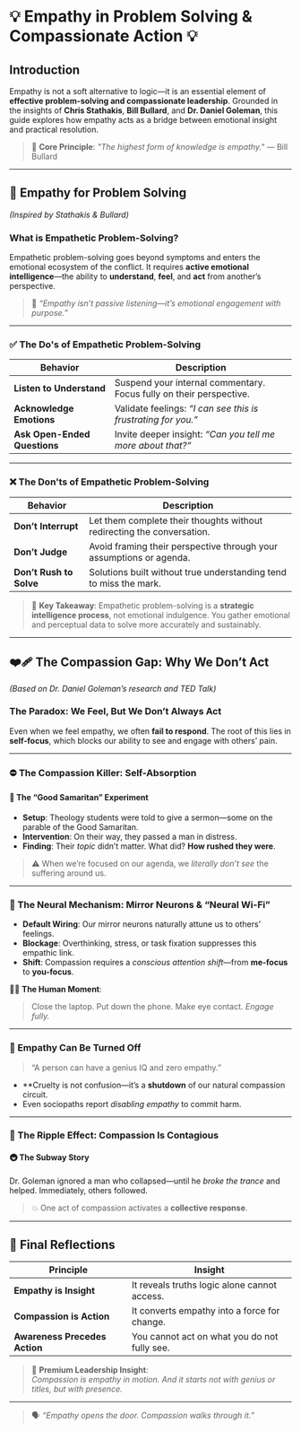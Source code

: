 # 💡 Empathy in Problem Solving & Compassionate Action 💡

## Introduction

Empathy is not a soft alternative to logic—it is an essential element of **effective problem-solving and compassionate leadership**. Grounded in the insights of **Chris Stathakis**, **Bill Bullard**, and **Dr. Daniel Goleman**, this guide explores how empathy acts as a bridge between emotional insight and practical resolution.

> 🔑 **Core Principle**: *"The highest form of knowledge is empathy."* — Bill Bullard

---

## 🧠 Empathy for Problem Solving  
*(Inspired by Stathakis & Bullard)*

### What is Empathetic Problem-Solving?

Empathetic problem-solving goes beyond symptoms and enters the emotional ecosystem of the conflict. It requires **active emotional intelligence**—the ability to **understand**, **feel**, and **act** from another’s perspective.

> 💬 *“Empathy isn’t passive listening—it’s emotional engagement with purpose.”*

---

### ✅ The Do's of Empathetic Problem-Solving

| Behavior | Description |
|---------|-------------|
| **Listen to Understand** | Suspend your internal commentary. Focus fully on their perspective. |
| **Acknowledge Emotions** | Validate feelings: *“I can see this is frustrating for you.”* |
| **Ask Open-Ended Questions** | Invite deeper insight: *“Can you tell me more about that?”* |

---

### ❌ The Don'ts of Empathetic Problem-Solving

| Behavior | Description |
|---------|-------------|
| **Don’t Interrupt** | Let them complete their thoughts without redirecting the conversation. |
| **Don’t Judge** | Avoid framing their perspective through your assumptions or agenda. |
| **Don’t Rush to Solve** | Solutions built without true understanding tend to miss the mark. |

> 🔑 **Key Takeaway**: Empathetic problem-solving is a **strategic intelligence process**, not emotional indulgence. You gather emotional and perceptual data to solve more accurately and sustainably.

---

## ❤️‍🩹 The Compassion Gap: Why We Don’t Act  
*(Based on Dr. Daniel Goleman’s research and TED Talk)*

### The Paradox: We Feel, But We Don’t Always Act

Even when we feel empathy, we often **fail to respond**. The root of this lies in **self-focus**, which blocks our ability to see and engage with others’ pain.

---

### ⛔ The Compassion Killer: Self-Absorption

#### 🧪 The “Good Samaritan” Experiment

- **Setup**: Theology students were told to give a sermon—some on the parable of the Good Samaritan.
- **Intervention**: On their way, they passed a man in distress.
- **Finding**: Their *topic* didn’t matter. What did? **How rushed they were**.

> ⚠️ When we’re focused on our agenda, we *literally don’t see* the suffering around us.

---

### 📶 The Neural Mechanism: Mirror Neurons & “Neural Wi-Fi”

- **Default Wiring**: Our mirror neurons naturally attune us to others’ feelings.
- **Blockage**: Overthinking, stress, or task fixation suppresses this empathic link.
- **Shift**: Compassion requires a *conscious attention shift*—from **me-focus** to **you-focus**.

🧘‍♂️ **The Human Moment**:
> Close the laptop. Put down the phone. Make eye contact. *Engage fully.*

---

### 🤯 Empathy Can Be Turned Off

> “A person can have a genius IQ and zero empathy.”

- **Cruelty is not confusion—it’s a **shutdown** of our natural compassion circuit.
- Even sociopaths report *disabling empathy* to commit harm.

---

### 🌊 The Ripple Effect: Compassion Is Contagious

#### 🚇 The Subway Story

Dr. Goleman ignored a man who collapsed—until he *broke the trance* and helped. Immediately, others followed.

> 💥 One act of compassion activates a **collective response**.

---

## 🧭 Final Reflections

| Principle | Insight |
|----------|---------|
| **Empathy is Insight** | It reveals truths logic alone cannot access. |
| **Compassion is Action** | It converts empathy into a force for change. |
| **Awareness Precedes Action** | You cannot act on what you do not fully see. |

> 📌 **Premium Leadership Insight**:  
> *Compassion is empathy in motion. And it starts not with genius or titles, but with presence.*

---

> 🗣️ *“Empathy opens the door. Compassion walks through it.”*
